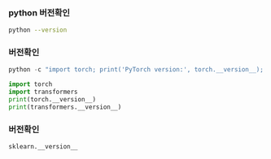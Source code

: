 ### python 버전확인
```bash
python --version
```

### 버전확인
```py
python -c "import torch; print('PyTorch version:', torch.__version__); import torchvision; print('Torchvision version:', torchvision.__version__); import torchaudio; print('Torchaudio version:', torchaudio.__version__)"
```

```py
import torch
import transformers
print(torch.__version__)
print(transformers.__version__)
```

### 버전확인
```py
sklearn.__version__
```